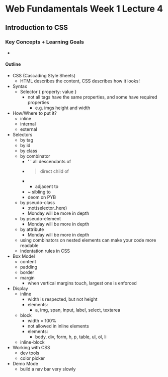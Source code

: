 # Web Fundamentals Week 1 Lecture 4

## Introduction to CSS

### Key Concepts + Learning Goals
-


#### Outline
- CSS (Cascading Style Sheets)
  - HTML describes the content, CSS describes how it looks!
- Syntax
  - Selector { property: value }
    - not all tags have the same properties, and some have required properties
      - e.g. imgs height and width
- How/Where to put it?
  - inline
  - internal
  - external
- Selectors
  - by tag
  - by id
  - by class
  - by combinator
    - ' ' all descendants of
    -  > direct child of
    -  + adjacent to
    - ~ sibling to
    - deom on PYB
  - by pseudo-class
    - :not(selector_here)
    - Monday will be more in depth
  - by pseudo-element
    - Monday will be more in depth
  - by attribute
    - Monday will be more in depth 
  - using combinators on nested elements can make your code more readable
  - indentation rules in CSS
- Box Model
  - content
  - padding
  - border
  - margin
    - when vertical margins touch, largest one is enforced
- Display
  - inline
    - width is respected, but not height
    - elements:
      - a, img, span, input, label, select, textarea
  - block
    - width = 100%
    - not allowed in inline elements
    - elements:
      - body, div, form, h, p, table, ul, ol, li
  - inline-block
- Working with CSS
  - dev tools
  - color picker
- Demo Mode
  - build a nav bar very slowly
